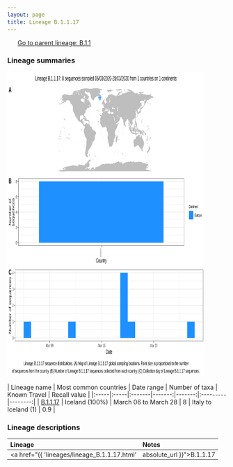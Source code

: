 ```yaml
---
layout: page
title: Lineage B.1.1.17
---
```




<p>
<ul class="actions small">
	 <a href="{{ 'lineages/lineage_B.1.1.html' | absolute_url }}" class="button special fit">Go to parent lineage: B.1.1</a>
</ul>
</p>
<h3> Lineage summaries</h3>

<img src="../assets/images/B.1.1.17.svg" alt="B.1.1.17 lineage summary figure" width="90%" height="700px" />


| Lineage name | Most common countries | Date range | Number of taxa | Known Travel | Recall value |
|:-----|:-----|:-------|-------:|-------:|:---------|--------:|
| <a href="{{ 'lineages/lineage_B.1.1.17.html' | absolute_url }}">B.1.1.17</a> | Iceland (100%) | March 06 to March 28 | 8 | Italy to Iceland (1) | 0.9 |

<h3>Lineage descriptions</h3>

| Lineage | Notes |
|:-----|:-----|
| <a href="{{ 'lineages/lineage_B.1.1.17.html' | absolute_url }}">B.1.1.17</a> | Iceland lineage  |

